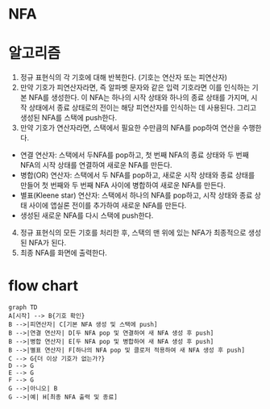 # NFA

# 알고리즘
1. 정규 표현식의 각 기호에 대해 반복한다. (기호는 연산자 또는 피연산자)
2. 만약 기호가 피연산자라면, 즉 알파벳 문자와 같은 입력 기호라면 이를 인식하는 기본 NFA를 생성한다. 이 NFA는 하나의 시작 상태와 하나의 종료 상태를 가지며, 시작 상태에서 종료 상태로의 전이는 해당 피연산자를 인식하는 데 사용된다. 그리고 생성된 NFA를 스택에 push한다.
3. 만약 기호가 연산자라면, 스택에서 필요한 수만큼의 NFA를 pop하여 연산을 수행한다.
- 연결 연산자: 스택에서 두NFA를 pop하고, 첫 번째 NFA의 종료 상태와 두 번째 NFA의 시작 상태를 연결하여 새로운 NFA를 만든다.
- 병합(OR) 연산자: 스택에서 두 NFA를 pop하고, 새로운 시작 상태와 종료 상태를 만들어 첫 번째와 두 번째 NFA 사이에 병합하여 새로운 NFA를 만든다.
- 별표(Kleene star) 연산자: 스택에서 하나의 NFA를 pop하고, 시작 상태와 종료 상태 사이에 앱실론 전이를 추가하여 새로운 NFA를 만든다.
- 생성된 새로운 NFA를 다시 스택에 push한다.
4. 정규 표현식의 모든 기호를 처리한 후, 스택의 맨 위에 있는 NFA가 최종적으로 생성된 NFA가 된다.
5. 최종 NFA를 화면에 출력한다.

# flow chart
```mermaid
graph TD
A[시작] --> B{기호 확인}
B -->|피연산자| C[기본 NFA 생성 및 스택에 push]
B -->|연결 연산자| D[두 NFA pop 및 연결하여 새 NFA 생성 후 push]
B -->|병합 연산자| E[두 NFA pop 및 병합하여 새 NFA 생성 후 push]
B -->|별표 연산자| F[하나의 NFA pop 및 클로저 적용하여 새 NFA 생성 후 push]
C --> G{더 이상 기호가 없는가?}
D --> G
E --> G
F --> G
G -->|아니오| B
G -->|예| H[최종 NFA 출력 및 종료]
```
